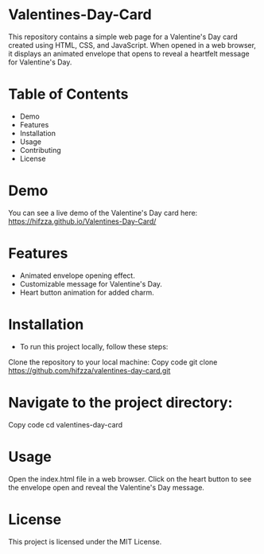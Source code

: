 # Valentines-Day-Card
This repository contains a simple web page for a Valentine's Day card created using HTML, CSS, and JavaScript. When opened in a web browser, it displays an animated envelope that opens to reveal a heartfelt message for Valentine's Day.

# Table of Contents
- Demo
- Features
- Installation
- Usage
- Contributing
- License

# Demo
You can see a live demo of the Valentine's Day card here: https://hifzza.github.io/Valentines-Day-Card/

# Features
- Animated envelope opening effect.
- Customizable message for Valentine's Day.
- Heart button animation for added charm.

# Installation
- To run this project locally, follow these steps:

Clone the repository to your local machine:
Copy code
git clone https://github.com/hifzza/valentines-day-card.git

# Navigate to the project directory:
Copy code
cd valentines-day-card

# Usage
Open the index.html file in a web browser.
Click on the heart button to see the envelope open and reveal the Valentine's Day message.

# License
This project is licensed under the MIT License.

